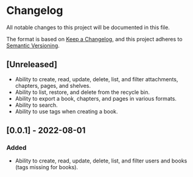 # Changelog
All notable changes to this project will be documented in this file.

The format is based on [Keep a Changelog](https://keepachangelog.com/en/1.0.0/),
and this project adheres to [Semantic Versioning](https://semver.org/spec/v2.0.0.html).

## [Unreleased]
- Ability to create, read, update, delete, list, and filter attachments, chapters, pages, and shelves.
- Ability to list, restore, and delete from the recycle bin.
- Ability to export a book, chapters, and pages in various formats.
- Ability to search.
- Ability to use tags when creating a book.

## [0.0.1] - 2022-08-01
### Added
- Ability to create, read, update, delete, list, and filter users and books (tags missing for books).